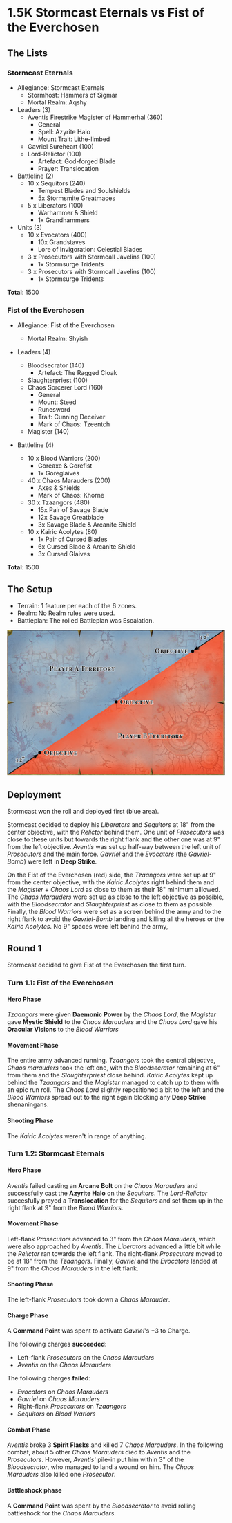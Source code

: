 # 1.5K Stormcast Eternals vs Fist of the Everchosen

## The Lists

### Stormcast Eternals

- Allegiance: Stormcast Eternals
    - Stormhost: Hammers of Sigmar
    - Mortal Realm: Aqshy
- Leaders (3)
    - Aventis Firestrike Magister of Hammerhal (360)
        - General
        - Spell: Azyrite Halo
        - Mount Trait: Lithe-limbed
    - Gavriel Sureheart (100)
    - Lord-Relictor (100)
        - Artefact: God-forged Blade 
        - Prayer: Translocation
- Battleline (2)
    - 10 x Sequitors (240)
        - Tempest Blades and Soulshields
        - 5x Stormsmite Greatmaces
    - 5 x Liberators (100)
        - Warhammer & Shield
        - 1x Grandhammers
- Units (3)
    - 10 x Evocators (400)
        - 10x Grandstaves
        - Lore of Invigoration: Celestial Blades
    - 3 x Prosecutors with Stormcall Javelins (100)
        - 1x Stormsurge Tridents
    - 3 x Prosecutors with Stormcall Javelins (100)
        - 1x Stormsurge Tridents

**Total**: 1500

### Fist of the Everchosen

- Allegiance: Fist of the Everchosen
    - Mortal Realm: Shyish

- Leaders (4)
    - Bloodsecrator (140)
        - Artefact: The Ragged Cloak
    - Slaughterpriest (100)
    - Chaos Sorcerer Lord (160)
        - General
        - Mount: Steed
        - Runesword
        - Trait: Cunning Deceiver
        - Mark of Chaos: Tzeentch
    - Magister (140)
- Battleline (4)
    - 10 x Blood Warriors (200)
        - Goreaxe & Gorefist
        - 1x Goreglaives
    - 40 x Chaos Marauders (200)
        - Axes & Shields
        - Mark of Chaos: Khorne
    - 30 x Tzaangors (480)
        - 15x Pair of Savage Blade
        - 12x Savage Greatblade
        - 3x Savage Blade & Arcanite Shield
    - 10 x Kairic Acolytes (80)
        - 1x Pair of Cursed Blades
        - 6x Cursed Blade & Arcanite Shield
        - 3x Cursed Glaives

**Total**: 1500

## The Setup

- Terrain: 1 feature per each of the 6 zones.
- Realm: No Realm rules were used.
- Battleplan: The rolled Battleplan was Escalation.

![Escalation map](images/escalation-map.png)

## Deployment

Stormcast won the roll and deployed first (blue area).

Stormcast decided to deploy his *Liberators* and *Sequitors* at 18" from the center objective, with the *Relictor* behind them.
One unit of *Prosecutors* was close to these units but towards the right flank and the other one was at 9" from the left objective.
*Aventis* was set up half-way between the left unit of *Prosecutors* and the main force.
*Gavriel* and the *Evocators* (the *Gavriel-Bomb*) were left in **Deep Strike**.

On the Fist of the Everchosen (red) side, the *Tzaangors* were set up at 9" from the center objective, with the *Kairic Acolytes* right behind them and the *Magister* + *Chaos Lord* as close to them as their 18" minimum alllowed.
The *Chaos Marauders* were set up as close to the left objective as possible, with the *Bloodsecrator* and *Slaughterpriest* as close to them as possible.
Finally, the *Blood Warriors* were set as a screen behind the army and to the right flank to avoid the *Gavriel-Bomb* landing and killing all the heroes or the *Kairic Acolytes*.
No 9" spaces were left behind the army,

## Round 1

Stormcast decided to give Fist of the Everchosen the first turn.

### Turn 1.1: Fist of the Everchosen

#### Hero Phase

*Tzaangors* were given **Daemonic Power** by the *Chaos Lord*, the *Magister* gave **Mystic Shield** to the *Chaos Marauders* and the *Chaos Lord* gave his **Oracular Visions** to the *Blood Warriors*

#### Movement Phase

The entire army advanced running.
*Tzaangors* took the central objective, *Chaos marauders* took the left one, with the *Bloodsecrator* remaining at 6" from them and the *Slaughterpriest* close behind.
*Kairic Acolytes* kept up behind the *Tzaangors* and the *Magister* managed to catch up to them with an epic run roll.
The *Chaos Lord* slightly repositioned a bit to the left and the *Blood Warriors* spread out to the right again blocking any **Deep Strike** shenaningans.

#### Shooting Phase

The *Kairic Acolytes* weren't in range of anything.

### Turn 1.2: Stormcast Eternals

#### Hero Phase

*Aventis* failed casting an **Arcane Bolt** on the *Chaos Marauders* and successfully cast the **Azyrite Halo** on the *Sequitors*.
The *Lord-Relictor* succesfully prayed a **Translocation** for the *Sequitors* and set them up in the right flank at 9" from the *Blood Warriors*.

#### Movement Phase

Left-flank *Prosecutors* advanced to 3" from the *Chaos Marauders*, which were also approached by *Aventis*.
The *Liberators* advanced a little bit while the *Relictor* ran towards the left flank.
The right-flank *Prosecutors* moved to be at 18" from the *Tzaangors*.
Finally, *Gavriel* and the *Evocators* landed at 9" from the *Chaos Marauders* in the left flank.

#### Shooting Phase

The left-flank *Prosecutors* took down a *Chaos Marauder*.

#### Charge Phase

A **Command Point** was spent to activate *Gavriel*'s +3 to Charge.

The following charges **succeeded**:
- Left-flank *Prosecutors* on the *Chaos Marauders*
- *Aventis* on the *Chaos Marauders*

The following charges **failed**:
- *Evocators* on *Chaos Marauders*
- *Gavriel* on *Chaos Marauders*
- Right-flank *Prosecutors* on *Tzaangors*
- *Sequitors* on *Blood Wariors*

#### Combat Phase

*Aventis* broke 3 **Spirit Flasks** and killed 7 *Chaos Marauders*.
In the following combat, about 5 other *Chaos Marauders* died to *Aventis* and the *Prosecutors*.
However, *Aventis*' pile-in put him within 3" of the *Bloodsecrator*, who managed to land a wound on him.
The *Chaos Marauders* also killed one *Prosecutor*.

#### Battleshock phase

A **Command Point** was spent by the *Bloodsecrator* to avoid rolling battleshock for the *Chaos Marauders*.
